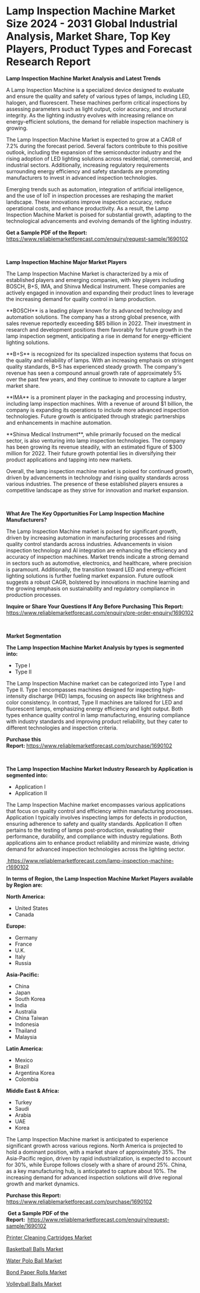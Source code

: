 <p><h1>Lamp Inspection Machine Market Size 2024 - 2031 Global Industrial Analysis, Market Share, Top Key Players, Product Types and Forecast Research Report</h1></p><p><strong>Lamp Inspection Machine Market Analysis and Latest Trends</strong></p>
<p><p>A Lamp Inspection Machine is a specialized device designed to evaluate and ensure the quality and safety of various types of lamps, including LED, halogen, and fluorescent. These machines perform critical inspections by assessing parameters such as light output, color accuracy, and structural integrity. As the lighting industry evolves with increasing reliance on energy-efficient solutions, the demand for reliable inspection machinery is growing.</p><p>The Lamp Inspection Machine Market is expected to grow at a CAGR of 7.2% during the forecast period. Several factors contribute to this positive outlook, including the expansion of the semiconductor industry and the rising adoption of LED lighting solutions across residential, commercial, and industrial sectors. Additionally, increasing regulatory requirements surrounding energy efficiency and safety standards are prompting manufacturers to invest in advanced inspection technologies. </p><p>Emerging trends such as automation, integration of artificial intelligence, and the use of IoT in inspection processes are reshaping the market landscape. These innovations improve inspection accuracy, reduce operational costs, and enhance productivity. As a result, the Lamp Inspection Machine Market is poised for substantial growth, adapting to the technological advancements and evolving demands of the lighting industry.</p></p>
<p><strong>Get a Sample PDF of the Report:&nbsp;</strong> <a href="https://www.reliablemarketforecast.com/enquiry/request-sample/1690102?utm_campaign=1742&utm_medium=2&utm_source=Github&utm_content=ia&utm_term=17102024&utm_id=lamp-inspection-machine">https://www.reliablemarketforecast.com/enquiry/request-sample/1690102</a></p>
<p>&nbsp;</p>
<p><strong>Lamp Inspection Machine Major Market Players</strong></p>
<p><p>The Lamp Inspection Machine Market is characterized by a mix of established players and emerging companies, with key players including BOSCH, B+S, IMA, and Shinva Medical Instrument. These companies are actively engaged in innovation and expanding their product lines to leverage the increasing demand for quality control in lamp production.</p><p>**BOSCH** is a leading player known for its advanced technology and automation solutions. The company has a strong global presence, with sales revenue reportedly exceeding $85 billion in 2022. Their investment in research and development positions them favorably for future growth in the lamp inspection segment, anticipating a rise in demand for energy-efficient lighting solutions.</p><p>**B+S** is recognized for its specialized inspection systems that focus on the quality and reliability of lamps. With an increasing emphasis on stringent quality standards, B+S has experienced steady growth. The company's revenue has seen a compound annual growth rate of approximately 5% over the past few years, and they continue to innovate to capture a larger market share.</p><p>**IMA** is a prominent player in the packaging and processing industry, including lamp inspection machines. With a revenue of around $1 billion, the company is expanding its operations to include more advanced inspection technologies. Future growth is anticipated through strategic partnerships and enhancements in machine automation.</p><p>**Shinva Medical Instrument**, while primarily focused on the medical sector, is also venturing into lamp inspection technologies. The company has been growing its revenue steadily, with an estimated figure of $300 million for 2022. Their future growth potential lies in diversifying their product applications and tapping into new markets.</p><p>Overall, the lamp inspection machine market is poised for continued growth, driven by advancements in technology and rising quality standards across various industries. The presence of these established players ensures a competitive landscape as they strive for innovation and market expansion.</p></p>
<p>&nbsp;</p>
<p><strong>What Are The Key Opportunities For Lamp Inspection Machine Manufacturers?</strong></p>
<p><p>The Lamp Inspection Machine market is poised for significant growth, driven by increasing automation in manufacturing processes and rising quality control standards across industries. Advancements in vision inspection technology and AI integration are enhancing the efficiency and accuracy of inspection machines. Market trends indicate a strong demand in sectors such as automotive, electronics, and healthcare, where precision is paramount. Additionally, the transition toward LED and energy-efficient lighting solutions is further fueling market expansion. Future outlook suggests a robust CAGR, bolstered by innovations in machine learning and the growing emphasis on sustainability and regulatory compliance in production processes.</p></p>
<p><strong>Inquire or Share Your Questions If Any Before Purchasing This Report:</strong> <a href="https://www.reliablemarketforecast.com/enquiry/pre-order-enquiry/1690102?utm_campaign=1742&utm_medium=2&utm_source=Github&utm_content=ia&utm_term=17102024&utm_id=lamp-inspection-machine">https://www.reliablemarketforecast.com/enquiry/pre-order-enquiry/1690102</a></p>
<p>&nbsp;</p>
<p><strong>Market Segmentation</strong></p>
<p><strong>The Lamp Inspection Machine Market Analysis by types is segmented into:</strong></p>
<p><ul><li>Type I</li><li>Type II</li></ul></p>
<p><p>The Lamp Inspection Machine market can be categorized into Type I and Type II. Type I encompasses machines designed for inspecting high-intensity discharge (HID) lamps, focusing on aspects like brightness and color consistency. In contrast, Type II machines are tailored for LED and fluorescent lamps, emphasizing energy efficiency and light output. Both types enhance quality control in lamp manufacturing, ensuring compliance with industry standards and improving product reliability, but they cater to different technologies and inspection criteria.</p></p>
<p><strong>Purchase this Report:&nbsp;</strong><a href="https://www.reliablemarketforecast.com/purchase/1690102?utm_campaign=1742&utm_medium=2&utm_source=Github&utm_content=ia&utm_term=17102024&utm_id=lamp-inspection-machine">https://www.reliablemarketforecast.com/purchase/1690102</a></p>
<p>&nbsp;</p>
<p><strong>The Lamp Inspection Machine Market Industry Research by Application is segmented into:</strong></p>
<p><ul><li>Application I</li><li>Application II</li></ul></p>
<p><p>The Lamp Inspection Machine market encompasses various applications that focus on quality control and efficiency within manufacturing processes. Application I typically involves inspecting lamps for defects in production, ensuring adherence to safety and quality standards. Application II often pertains to the testing of lamps post-production, evaluating their performance, durability, and compliance with industry regulations. Both applications aim to enhance product reliability and minimize waste, driving demand for advanced inspection technologies across the lighting sector.</p></p>
<p><a href="https://www.reliablemarketforecast.com/lamp-inspection-machine-r1690102?utm_campaign=1742&utm_medium=2&utm_source=Github&utm_content=ia&utm_term=17102024&utm_id=lamp-inspection-machine">&nbsp;https://www.reliablemarketforecast.com/lamp-inspection-machine-r1690102</a></p>
<p><strong>In terms of Region, the Lamp Inspection Machine Market Players available by Region are:</strong></p>
<p>
    <p> <strong> North America: </strong>
        <ul>
            <li>United States</li>
            <li>Canada</li>
        </ul>
        </p> 
    <p> <strong> Europe: </strong>
        <ul>
            <li>Germany</li>
            <li>France</li>
            <li>U.K.</li>
            <li>Italy</li>
            <li>Russia</li>
        </ul>
        </p> 
    <p> <strong> Asia-Pacific: </strong>
        <ul>
            <li>China</li>
            <li>Japan</li>
            <li>South Korea</li>
            <li>India</li>
            <li>Australia</li>
            <li>China Taiwan</li>
            <li>Indonesia</li>
            <li>Thailand</li>
            <li>Malaysia</li>
        </ul>
        </p> 
    <p> <strong> Latin America: </strong>
        <ul>
            <li>Mexico</li>
            <li>Brazil</li>
            <li>Argentina Korea</li>
            <li>Colombia</li>
        </ul>
        </p> 
    <p> <strong> Middle East & Africa: </strong>
        <ul>
            <li>Turkey</li>
            <li>Saudi</li>
            <li>Arabia</li>
            <li>UAE</li>
            <li>Korea</li>
        </ul>
    </p>
    </p>
<p><p>The Lamp Inspection Machine market is anticipated to experience significant growth across various regions. North America is projected to hold a dominant position, with a market share of approximately 35%. The Asia-Pacific region, driven by rapid industrialization, is expected to account for 30%, while Europe follows closely with a share of around 25%. China, as a key manufacturing hub, is anticipated to capture about 10%. The increasing demand for advanced inspection solutions will drive regional growth and market dynamics.</p></p>
<p><strong>Purchase this Report: </strong><a href="https://www.reliablemarketforecast.com/purchase/1690102?utm_campaign=1742&utm_medium=2&utm_source=Github&utm_content=ia&utm_term=17102024&utm_id=lamp-inspection-machine">https://www.reliablemarketforecast.com/purchase/1690102</a></p>
<p>&nbsp;<strong>Get a Sample PDF of the Report:&nbsp;&nbsp;</strong><a href="https://www.reliablemarketforecast.com/enquiry/request-sample/1690102?utm_campaign=1742&utm_medium=2&utm_source=Github&utm_content=ia&utm_term=17102024&utm_id=lamp-inspection-machine">https://www.reliablemarketforecast.com/enquiry/request-sample/1690102</a></p>
<p><strong></strong></p>
<p><p><a href="https://www.linkedin.com/pulse/global-printer-cleaning-cartridges-market-pulse-trends-growth-evohe?utm_campaign=1742&utm_medium=2&utm_source=Github&utm_content=ia&utm_term=17102024&utm_id=lamp-inspection-machine">Printer Cleaning Cartridges Market</a></p><p><a href="https://www.linkedin.com/pulse/global-basketball-balls-market-share-growth-opportunities-pqgue?utm_campaign=1742&utm_medium=2&utm_source=Github&utm_content=ia&utm_term=17102024&utm_id=lamp-inspection-machine">Basketball Balls Market</a></p><p><a href="https://www.linkedin.com/pulse/water-polo-ball-market-growth-outlook-from-2024-2031-projecting-dbzde?utm_campaign=1742&utm_medium=2&utm_source=Github&utm_content=ia&utm_term=17102024&utm_id=lamp-inspection-machine">Water Polo Ball Market</a></p><p><a href="https://www.linkedin.com/pulse/global-bond-paper-rolls-market-product-types-applications-zfsie?utm_campaign=1742&utm_medium=2&utm_source=Github&utm_content=ia&utm_term=17102024&utm_id=lamp-inspection-machine">Bond Paper Rolls Market</a></p><p><a href="https://www.linkedin.com/pulse/volleyball-balls-market-size-share-analysis-growth-trends-0b2be?utm_campaign=1742&utm_medium=2&utm_source=Github&utm_content=ia&utm_term=17102024&utm_id=lamp-inspection-machine">Volleyball Balls Market</a></p></p>